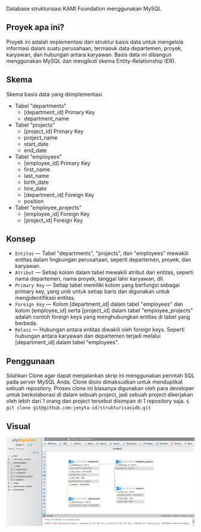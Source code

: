 Database strukturisasi KAMI Foundation menggunakan MySQL

## Proyek apa ini?
Proyek ini adalah implementasi dari struktur basis data untuk mengelola informasi dalam suatu perusahaan, termasuk data departemen, proyek, karyawan, dan hubungan antara karyawan. Basis data ini dibangun menggunakan MySQL dan mengikuti skema Entity-Relationship (ER).

## Skema
Skema basis data yang diimplementasi
- Tabel "departments"
    - [department_id] Primary Key
    - department_name
- Tabel "projects"
    - [project_id] Primary Key
    - project_name
    - start_date
    - end_date
- Tabel "employees"
    - [employee_id] Primary Key
    - first_name
    - last_name
    - birth_date
    - hire_date
    - [department_id] Foreign Key
    - position
- Tabel "employee_projects"
    - [employee_id] Foreign Key
    - [project_id] Foreign Key

## Konsep
- `Entitas` &mdash; Tabel "departments", "projects", dan "employees" mewakili entitas dalam lingkungan perusahaan, seperti departemen, proyek, dan karyawan.
- `Atribut` &mdash; Setiap kolom dalam tabel mewakili atribut dari entitas, seperti nama departemen, nama proyek, tanggal lahir karyawan, dll.
- `Primary Key` &mdash; Setiap tabel memiliki kolom yang berfungsi sebagai primary key, yang unik untuk setiap baris dan digunakan untuk mengidentifikasi entitas.
- `Foreign Key` &mdash; Kolom [department_id] dalam tabel "employees" dan kolom [employee_id] serta [project_id] dalam tabel "employee_projects" adalah contoh foreign keys yang menghubungkan entitas di tabel yang berbeda.
- `Relasi` &mdash; Hubungan antara entitas diwakili oleh foreign keys. Seperti hubungan antara karyawan dan departemen terjadi melalui [department_id] dalam tabel "employees".

## Penggunaan
Silahkan Clone agar dapat menjalankan skrip ini menggunakan perintah SQL pada server MySQL Anda. Clone disini dimaksudkan untuk menduplikat sebuah repository. Proses clone ini biasanya digunakan oleh para developer untuk berkolaborasi di dalam sebuah project, jadi sebuah project dikerjakan oleh lebih dari 1 orang dan project tersebut disimpan di 1 repository saja.
	`$ git clone git@github.com:jenyta-id/strukturisasidb.git`

## Visual
<img src="https://github.com/jenyta-id/strukturisasidb/blob/main/strukturisasiKAMI.png"/>
